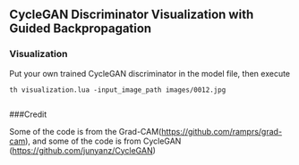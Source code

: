 
## CycleGAN Discriminator Visualization with Guided Backpropagation



### Visualization

Put your own trained CycleGAN discriminator in the model file, then execute

```
th visualization.lua -input_image_path images/0012.jpg


```
###Credit

Some of the code is from the Grad-CAM(https://github.com/ramprs/grad-cam), and some of the code is from CycleGAN (https://github.com/junyanz/CycleGAN)


